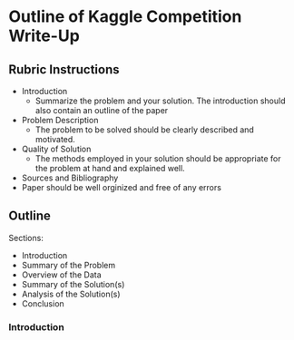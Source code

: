 # Outline of Kaggle Competition Write-Up

## Rubric Instructions
  - Introduction
    - Summarize the problem and your solution. The introduction should also contain an outline of the paper
  - Problem Description
    - The problem to be solved should be clearly described and motivated.
  - Quality of Solution
    - The methods employed in your solution should be appropriate for the problem at hand and explained well.
  - Sources and Bibliography
  - Paper should be well orginized and free of any errors

## Outline

Sections:
  - Introduction
  - Summary of the Problem
  - Overview of the Data
  - Summary of the Solution(s)
  - Analysis of the Solution(s)
  - Conclusion

### Introduction


